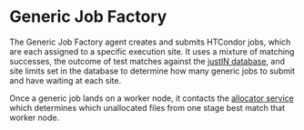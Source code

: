 # Generic Job Factory

The Generic Job Factory agent creates and submits HTCondor jobs, which are 
each assigned to a specific execution site. It uses a mixture of matching 
successes, the outcome of test matches against the [justIN 
database](database.md), and site limits set in the database to determine 
how many generic jobs to submit and have waiting at each site.

Once a generic job lands on a worker node, it contacts the 
[allocator service](services.allocator.md) which
determines which unallocated files from one stage best match that 
worker node.

